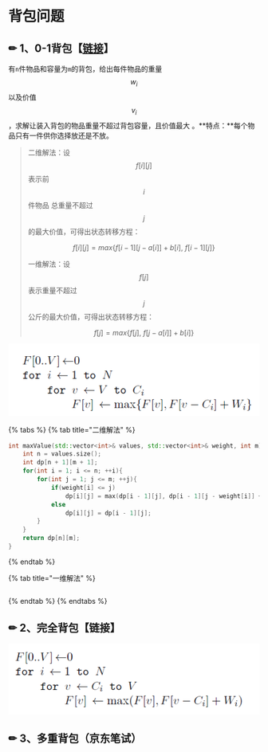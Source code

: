 # 背包问题

## ✏ 1、0-1背包【[链接](https://www.nowcoder.com/questionTerminal/708f0442863a46279cce582c4f508658?orderByHotValue=1&page=1&onlyReference=false)】

有`n`件物品和容量为`m`的背包，给出每件物品的重量 $$w_i$$ 以及价值 $$v_i$$ ，求解让装入背包的物品重量不超过背包容量，且价值最大 。**特点：**每个物品只有一件供你选择放还是不放。

> 二维解法：设 $$f[i][j]$$ 表示前 $$i$$ 件物品 总重量不超过 $$j$$ 的最大价值，可得出状态转移方程：
>
> $$f[i][j]=max\{f[i-1][j-a[i]]+b[i],\ f[i-1][j]\}$$ 
>
> 一维解法：设 $$f[j]$$ 表示重量不超过 $$j$$ 公斤的最大价值，可得出状态转移方程：
>
> $$f[j]=max\{f[j],\ f[j−a[i]]+b[i]\}$$

![](../.gitbook/assets/image%20%2860%29.png)

{% tabs %}
{% tab title="二维解法" %}
```cpp
int maxValue(std::vector<int>& values, std::vector<int>& weight, int m){
    int n = values.size();
    int dp[n + 1][m + 1];
    for(int i = 1; i <= n; ++i){
        for(int j = 1; j <= m; ++j){
            if(weight[i] <= j)
                dp[i][j] = max(dp[i - 1][j], dp[i - 1][j - weight[i]] + values[i]);
            else
                dp[i][j] = dp[i - 1][j];
        }
    }
    return dp[n][m];
}
```
{% endtab %}

{% tab title="一维解法" %}
```

```
{% endtab %}
{% endtabs %}

## ✏ 2、完全背包【链接】

![](../.gitbook/assets/image%20%2861%29.png)

## ✏ 3、多重背包（京东笔试）



